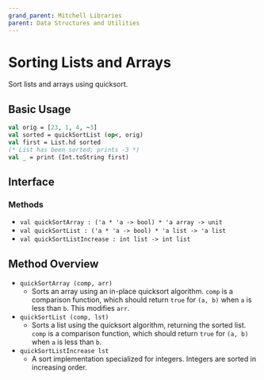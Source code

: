 ```yaml
---
grand_parent: Mitchell Libraries
parent: Data Structures and Utilities
---
```

# Sorting Lists and Arrays

Sort lists and arrays using quicksort.

## Basic Usage

```sml
val orig = [23, 1, 4, ~3]
val sorted = quickSortList (op<, orig)
val first = List.hd sorted
(* List has been sorted; prints -3 *)
val _ = print (Int.toString first)
```

## Interface

### Methods

- `val quickSortArray : ('a * 'a -> bool) * 'a array -> unit`
- `val quickSortList : ('a * 'a -> bool) * 'a list -> 'a list`
- `val quickSortListIncrease : int list -> int list`

## Method Overview

- `quickSortArray (comp, arr)`
  - Sorts an array using an in-place quicksort algorithm. `comp` is a comparison
    function, which should return `true` for `(a, b)` when `a` is less than `b`.
    This modifies `arr`.
- `quickSortList (comp, lst)`
  - Sorts a list using the quicksort algorithm, returning the sorted list.
    `comp` is a comparison function, which should return `true` for `(a, b)`
    when `a` is less than `b`.
- `quickSortListIncrease lst`
  - A sort implementation specialized for integers. Integers are sorted in
    increasing order.
